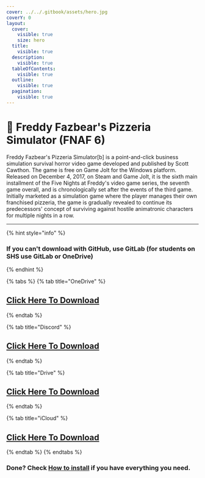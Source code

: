 ```yaml
---
cover: ../../.gitbook/assets/hero.jpg
coverY: 0
layout:
  cover:
    visible: true
    size: hero
  title:
    visible: true
  description:
    visible: true
  tableOfContents:
    visible: true
  outline:
    visible: true
  pagination:
    visible: true
---
```


# 💫 Freddy Fazbear's Pizzeria Simulator (FNAF 6)

Freddy Fazbear's Pizzeria Simulator\[b] is a point-and-click business simulation survival horror video game developed and published by Scott Cawthon. The game is free on Game Jolt for the Windows platform. Released on December 4, 2017, on Steam and Game Jolt, it is the sixth main installment of the Five Nights at Freddy's video game series, the seventh game overall, and is chronologically set after the events of the third game. Initially marketed as a simulation game where the player manages their own franchised pizzeria, the game is gradually revealed to continue its predecessors' concept of surviving against hostile animatronic characters for multiple nights in a row.

***

{% hint style="info" %}
### If you can't download with GitHub, use GitLab (for students on SHS use GitLab or OneDrive)
{% endhint %}

{% tabs %}
{% tab title="OneDrive" %}
## [Click Here To Download](https://1drv.ms/u/s!AkX2q12uku0fgfEMVlus1mQbOD8Xiw?e=bjWsFd)
{% endtab %}

{% tab title="Discord" %}
## [Click Here To Download](https://cdn.discordapp.com/attachments/1113994556787146843/1153165811394039858/Five\_Nights\_At\_Freddys\_Pizzeria\_Simulator.zip)
{% endtab %}

{% tab title="Drive" %}
## [Click Here To Download](https://drive.google.com/file/d/1kFoJosNn4jh1Bb2JBofXZ6AFqyVlGBur/view?usp=drive\_link)
{% endtab %}

{% tab title="iCloud" %}
## [Click Here To Download](https://www.icloud.com/iclouddrive/044eRldLymLBe\_aQfAIKjzrwA#Five\_Nights\_At\_Freddys\_Pizzeria\_Simulator)
{% endtab %}
{% endtabs %}

### Done? Check [How to install](../../how-to-install/) if you have everything you need.

